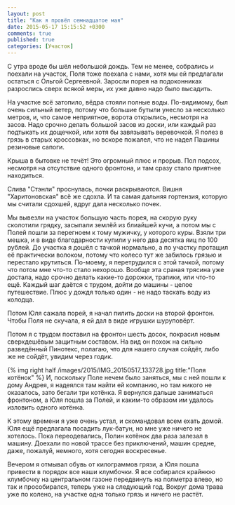 ```yaml
---
layout: post
title: "Как я провёл семнадцатое мая"
date: 2015-05-17 15:15:52 +0300
comments: true
published: true
categories: [Участок] 
---
```


С утра вроде бы шёл небольшой дождь. Тем не менее, собрались и поехали на участок, Поля тоже поехала с нами, хотя мы ей предлагали остаться с Ольгой Сергеевной. Заросли порея на подоконниках разрослись сверх всякой меры, их уже давно надо было высадить.

На участке всё затопило, вёдра стояли полные воды. По-видимому, был очень сильный ветер, потому что большие бутыли унесло за несколько метров, и, что самое неприятное, ворота открылись, несмотря на засов. Надо срочно делать большой засов из доски, или каждый раз подтыкать их дощечкой, или хотя бы завязывать веревочкой. Я полез в грязь в старых кроссовках, но вскоре пожалел, что не надел Пашины резиновые сапоги.

Крыша в бытовке не течёт! Это огромный плюс и прорыв. Пол подсох, несмотря на отсутствие одного фронтона, и там сразу стало приятнее находиться. 

Слива "Стэнли" проснулась, почки раскрываются. Вишня "Харитоновская" всё же сдохла. И та самая дальняя гортензия, которую мы считали сдохшей, вдруг дала несколько почек.

Мы вывезли на участок большую часть порея, на скорую руку сколотили грядку, засыпали землёй из блиайшей кучи, а потом мы с Полей пошли за перегноем к тому мужичку, у которого куры. Взяли три мешка, и в виде благодарности купили у него два десятка яиц по 100 рублей. До участка я дошёл с тачкой нормально, а по участку протащил её практически волоком, потому что колесо тут же забилось грязью и перестало крутиться. По-моему, я перетрудился с этой тачкой, потому что потом мне что-то стало нехорошо. Вообще эта сраная трясина уже достала, надо срочно делать какие-то дорожки, трапики, или что-то ещё. Каждый шаг даётся с трудом, дойти до машины - целое путешествие. Плюс у дождя только один - не надо таскать воду из колодца.

Потом Юля сажала порей, я начал пилить доски на второй фронтон. Чтобы Поля не скучала, я ей дал в виде игрушки шуруповёрт.

Потом я с трудом поставил на фронтон шесть досок, покрасил новым сверхдешёвым защитным составом. На вид он похож на сильно разведённый Пинотекс, полагаю, что для нашего случая сойдёт, либо же не сойдёт, увидим через годик.

{% img right half /images/2015/IMG_20150517_133728.jpg title:"Поля котёнок" %}
И, поскольку Поле нечем было заняться, мы с ней пошли к дому Андрея, я надеялся там найти ей компанию, но там никого не оказалось, зато бегали три котёнка. Я вернулся дальше заниматься фронтоном, а Юля пошла за Полей, и каким-то образом им удалось изловить одного котёнка.

К этому времени я уже очень устал, и скомандовал всем ехать домой. Юля ещё предлагала посадить лук-батун, но мне уже ничего не хотелось. Пока переодевались, Полин котёнок два раза залезал в машину. Доехали по новой трассе без приключений, машин средне, даже, пожалуй, немного, хотя сегодня воскресенье.

Вечером я отмывал обувь от килограммов грязи, а Юля пошла привести в порядок все наши клумбочки. Я все собирался крайнюю клумбочку на центральном газоне передвинуть на полметра влево, но так и прособирался, теперь уже на следующий год. Вокруг дома трава уже по колено, на участке одна только грязь и ничего не растёт.
